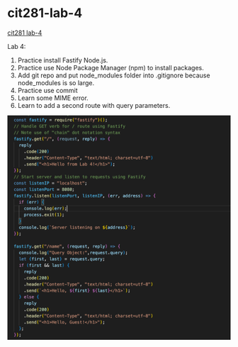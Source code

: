 # cit281-lab-4
[cit281 lab-4](https://github.com/UO-CIT-qiqima/cit281-lab-4)

Lab 4:
1. Practice install Fastify Node.js.
2. Practice use Node Package Manager (npm) to install packages.
3. Add git repo and put node_modules folder into .gitignore because node_modules is so large.
4. Practice use commit
5. Learn some MIME error.
6. Learn to add a second route with query parameters.

<img src="lab4.png">


